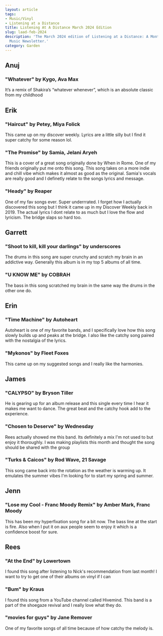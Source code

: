 ```yaml
---
layout: article
tags:
- Music/Vinyl
- Listening at a Distance
title: Listening At A Distance March 2024 Edition
slug: laad-feb-2024
description: 'The March 2024 edition of Listening at a Distance: A Monthly Co-Created
  Music Newsletter.'
category: Garden
---
```


## Anuj
### "Whatever" by Kygo, Ava Max

It’s a remix of Shakira’s “whatever whenever”, which is an absolute classic from my childhood

## Erik
### "Haircut" by Petey, Miya Folick

This came up on my discover weekly. Lyrics are a little silly but I find it super catchy for some reason lol.

### "The Promise" by Samia, Jelani Aryeh

This is a cover of a great song originally done by When in Rome. One of my friends originally put me onto this song. This song takes on a more indie and chill vibe which makes it almost as good as the original. Samia's vocals are really good and I definetly relate to the songs lyrics and message.

### "Heady" by Reaper

One of my fav songs ever. Super underrrated. I forget how I actually discovered this song but I think it came up in my Discover Weekly back in 2019. The actual lyrics I dont relate to as much but I love the flow and lyricism. The bridge slaps so hard too.

## Garrett
### "Shoot to kill, kill your darlings" by underscores

The drums in this song are super crunchy and scratch my brain in an addictive way. Generally this album is in my top 5 albums of all time.

### "U KNOW ME" by COBRAH

The bass in this song scratched my brain in the same way the drums in the other one do.

## Erin
### "Time Machine" by Autoheart

Autoheart is one of my favorite bands, and I specifically love how this song slowly builds up and peaks at the bridge. I also like the catchy song paired with the nostalgia of the lyrics.

### "Mykonos" by Fleet Foxes

This came up on my suggested songs and I really like the harmonies.

## James
### "CALYPSO" by Bryson Tiller

He is gearing up for an album release and this single every time I hear it makes me want to dance. The great beat and the catchy hook add to the experience.

### "Chosen to Deserve" by Wednesday

Rees actually showed me this band. Its definitely a mix I'm not used to but enjoy it thoroughly. I was making playlists this month and thought the song should be shared with the group

### "Turks & Caicos" by Rod Wave, 21 Savage

This song came back into the rotation as the weather is warming up. It emulates the summer vibes I'm looking for to start my spring and summer.

## Jenn
### "Lose my Cool - Franc Moody Remix" by Amber Mark, Franc Moody

This has been my hyperfixation song for a bit now. The bass line at the start is fire. Also when I put it on aux people seem to enjoy it which is a confidence boost for sure.

## Rees
### "At the End" by Lowertown

I found this song after listening to Nick's recommendation from last month! I want to try to get one of their albums on vinyl if I can

### "Bum" by Kraus

I found this song from a YouTube channel called Hivemind. This band is a part of the shoegaze revival and I really love what they do.

### "movies for guys" by Jane Remover

One of my favorite songs of all time because of how catchy the melody is.

